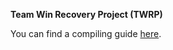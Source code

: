 **Team Win Recovery Project (TWRP)**

You can find a compiling guide [here](http://forum.xda-developers.com/showthread.php?t=1943625 "Guide").

